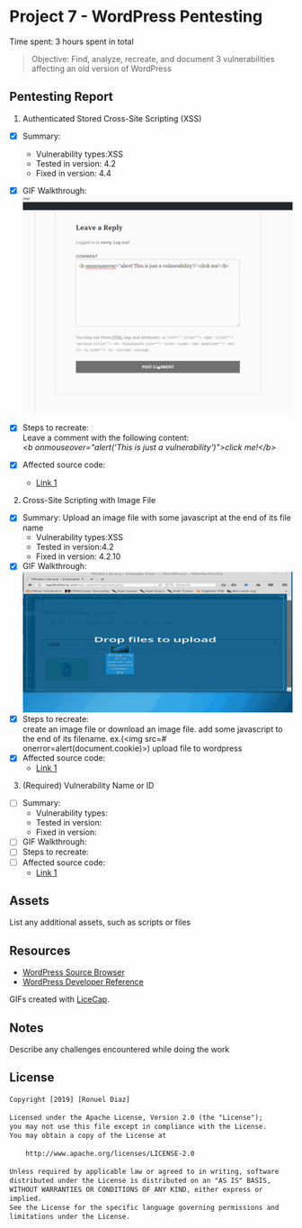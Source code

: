 # Project 7 - WordPress Pentesting

Time spent: 3 hours spent in total

> Objective: Find, analyze, recreate, and document 3 vulnerabilities affecting an old version of WordPress

## Pentesting Report

1. Authenticated Stored Cross-Site Scripting (XSS)
  - [X] Summary: 
    - Vulnerability types:XSS
    - Tested in version: 4.2
    - Fixed in version: 4.4
  - [X] GIF Walkthrough: ![Alt Text](https://github.com/rdiaz002/Week_7_Project_WordPress_vs_Kali/blob/master/first_exploit.gif)
  - [X] Steps to recreate: <br />
         Leave a comment with the following content:<br />
         *\<b onmouseover="alert('This is just a vulnerability')">click me!\</b>*
         
  - [X] Affected source code:
    - [Link 1](https://github.com/WordPress/WordPress/blob/4.2-branch/wp-comments-post.php)
    
2. Cross-Site Scripting with Image File
  - [X] Summary: Upload an image file with some javascript at the end of its file name
    - Vulnerability types:XSS
    - Tested in version:4.2
    - Fixed in version: 4.2.10
  - [X] GIF Walkthrough: ![Alt Text](https://github.com/rdiaz002/Week_7_Project_WordPress_vs_Kali/blob/master/second_exploit.gif)
  - [X] Steps to recreate: <br />
        create an image file or download an image file. 
        add some javascript to the end of its filename. ex.(\<img src=# onerror=alert(document.cookie)>)
        upload file to wordpress
  - [X] Affected source code:
    - [Link 1](https://core.trac.wordpress.org/browser/tags/version/src/source_file.php)
3. (Required) Vulnerability Name or ID
  - [ ] Summary: 
    - Vulnerability types:
    - Tested in version:
    - Fixed in version: 
  - [ ] GIF Walkthrough: 
  - [ ] Steps to recreate: 
  - [ ] Affected source code:
    - [Link 1](https://core.trac.wordpress.org/browser/tags/version/src/source_file.php)


## Assets

List any additional assets, such as scripts or files

## Resources

- [WordPress Source Browser](https://core.trac.wordpress.org/browser/)
- [WordPress Developer Reference](https://developer.wordpress.org/reference/)

GIFs created with [LiceCap](http://www.cockos.com/licecap/).

## Notes

Describe any challenges encountered while doing the work

## License

    Copyright [2019] [Ronuel Diaz]

    Licensed under the Apache License, Version 2.0 (the "License");
    you may not use this file except in compliance with the License.
    You may obtain a copy of the License at

        http://www.apache.org/licenses/LICENSE-2.0

    Unless required by applicable law or agreed to in writing, software
    distributed under the License is distributed on an "AS IS" BASIS,
    WITHOUT WARRANTIES OR CONDITIONS OF ANY KIND, either express or implied.
    See the License for the specific language governing permissions and
    limitations under the License.
